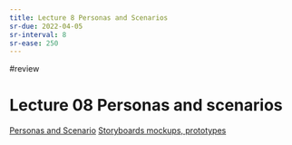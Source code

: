 ```yaml
---
title: Lecture 8 Personas and Scenarios
sr-due: 2022-04-05
sr-interval: 8
sr-ease: 250
---
```


#review 
# Lecture 08 Personas and scenarios

[Personas and Scenario](out/notes/personas-and-scenario.md)
[Storyboards mockups, prototypes](out/notes/storyboards-mockups-prototypes.md)






